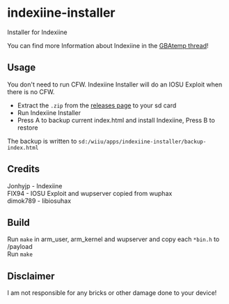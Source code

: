 # indexiine-installer
Installer for Indexiine

You can find more Information about Indexiine in the [GBAtemp thread](https://gbatemp.net/threads/indexiine-load-cfw-during-boot-and-offline-without-a-vc-ds-title.553681/)!

## Usage

You don't need to run CFW. Indexiine Installer will do an IOSU Exploit when there is no CFW.  

* Extract the `.zip` from the [releases page](https://github.com/GaryOderNichts/indexiine-installer/releases) to your sd card  
* Run Indexiine Installer
* Press A to backup current index.html and install Indexiine, Press B to restore

The backup is written to `sd:/wiiu/apps/indexiine-installer/backup-index.html`

## Credits

Jonhyjp  - Indexiine  
FIX94    - IOSU Exploit and wupserver copied from wuphax  
dimok789 - libiosuhax  

## Build

Run `make` in arm_user, arm_kernel and wupserver and copy each `*bin.h` to /payload  
Run `make`  

## Disclaimer

I am not responsible for any bricks or other damage done to your device!
